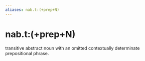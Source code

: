 ```yaml
---
aliases: nab.t:(+prep+N)
---
```

# nab.t:(+prep+N)

transitive abstract noun with an omitted contextually determinate prepositional phrase.